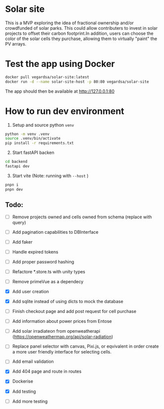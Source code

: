 # Solar site

This is a MVP exploring the idea of fractional ownership and/or crowdfunded of solar parks. This could allow contributers to invest in solar projects to offset their carbon footprint.In addition, users can choose the color of the solar cells they purchase, allowing them to virtually "paint" the PV arrays.

# Test the app using Docker

```bash
docker pull vegardsa/solar-site:latest
docker run -d --name solar-site-host -p 80:80 vegardsa/solar-site

```

The app should then be available at http://127.0.0.1:80

# How to run dev environment

1. Setup and source python `venv`

```bash
python -m venv .venv
source .venv/bin/activate
pip install -r requirements.txt
```

2. Start fastAPI backen

```bash
cd backend
fastapi dev
```

3. Start vite (Note: running with `--host` )

```bash
pnpn i
pnpn dev
```

## Todo:

- [ ] Remove projects owned and cells owned from schema (replace with query)
- [ ] Add pagination capabilities to DBInterface
- [ ] Add faker
- [ ] Handle expired tokens
- [ ] Add proper password hashing
- [ ] Refactore \*.store.ts with unity types
- [ ] Remove primeVue as a dependecy
- [x] Add user creation
- [x] Add sqlite instead of using dicts to mock the database
- [ ] Finish checkout page and add post request for cell purchase
- [ ] Add information about power prices from Entose
- [ ] Add solar irradiateon from openweatherapi (https://openweathermap.org/api/solar-radiation)
- [ ] Replace panel selector with canvas, Pixi.js, or eqvivalent in order create a more user friendly interface for selecting cells.
- [ ] Add email validation
- [x] Add 404 page and route in routes

- [x] Dockerise
- [x] Add testing
- [ ] Add more testing
